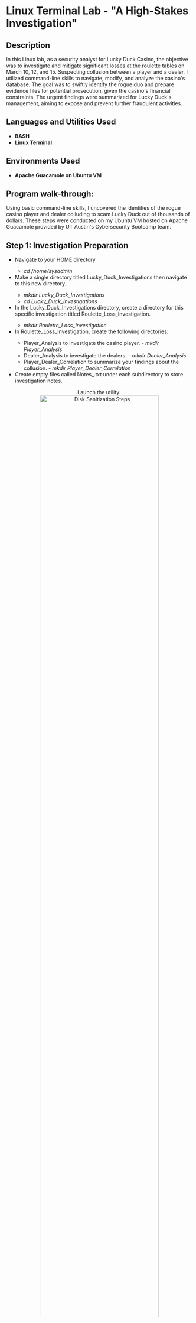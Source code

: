 <h1>Linux Terminal Lab - "A High-Stakes Investigation"</h1>

<h2>Description</h2>

In this Linux lab, as a security analyst for Lucky Duck Casino, the objective was to investigate and mitigate significant losses at the roulette tables on March 10, 12, and 15. Suspecting collusion between a player and a dealer, I utilized command-line skills to navigate, modify, and analyze the casino's database. The goal was to swiftly identify the rogue duo and prepare evidence files for potential prosecution, given the casino's financial constraints. The urgent findings were summarized for Lucky Duck's management, aiming to expose and prevent further fraudulent activities.
<br />


<h2>Languages and Utilities Used</h2>

- <b>BASH</b> 
- <b>Linux Terminal</b>

<h2>Environments Used </h2>

- <b>Apache Guacamole on Ubuntu VM</b>

<h2>Program walk-through:</h2>
<p>Using basic command-line skills, I uncovered the identities of the rogue casino player and dealer colluding to scam Lucky Duck out of thousands of dollars. These steps were conducted on my Ubuntu VM hosted on Apache Guacamole provided by UT Austin's Cybersecurity Bootcamp team.</p>

<h2>Step 1: Investigation Preparation</h2>
<ul>
 <li>Navigate to your HOME directory</li>
 <ul>
  <li><i>cd /home/sysadmin</i></li>
 </ul>
 <li>Make a single directory titled Lucky_Duck_Investigations then navigate to this new directory.</li>
 <ul>
  <li><i>mkdir Lucky_Duck_Investigations</i></li>
  <li><i>cd Lucky_Duck_Investigations</i></li>
 </ul>
 <li>In the Lucky_Duck_Investigations directory, create a directory for this specific investigation titled Roulette_Loss_Investigation.</li>
 <ul>
  <li><i>mkdir Roulette_Loss_Investigation</i></li>
 </ul>
 <li>In Roulette_Loss_Investigation, create the following directories:</li>
 <ul>
  <li>Player_Analysis to investigate the casino player. - <i>mkdir Player_Analysis</i></li>
  <li>Dealer_Analysis to investigate the dealers. - <i>mkdir Dealer_Analysis</i></li>
  <li>Player_Dealer_Correlation to summarize your findings about the collusion. - <i>mkdir Player_Dealer_Correlation</i></li>
 </ul>
 <li>Create empty files called Notes_<Directory_Name>.txt under each subdirectory to store investigation notes.</li>
</ul>
<p align="center">
Launch the utility: <br/>
<img src="https://i.imgur.com/62TgaWL.png" height="80%" width="80%" alt="Disk Sanitization Steps"/>
<br />
<br />
Select the disk:  <br/>
<img src="https://i.imgur.com/tcTyMUE.png" height="80%" width="80%" alt="Disk Sanitization Steps"/>
<br />
<br />
Enter the number of passes: <br/>
<img src="https://i.imgur.com/nCIbXbg.png" height="80%" width="80%" alt="Disk Sanitization Steps"/>
<br />
<br />
Confirm your selection:  <br/>
<img src="https://i.imgur.com/cdFHBiU.png" height="80%" width="80%" alt="Disk Sanitization Steps"/>
<br />
<br />
Wait for process to complete (may take some time):  <br/>
<img src="https://i.imgur.com/JL945Ga.png" height="80%" width="80%" alt="Disk Sanitization Steps"/>
<br />
<br />
Sanitization complete:  <br/>
<img src="https://i.imgur.com/K71yaM2.png" height="80%" width="80%" alt="Disk Sanitization Steps"/>
<br />
<br />
Observe the wiped disk:  <br/>
<img src="https://i.imgur.com/AeZkvFQ.png" height="80%" width="80%" alt="Disk Sanitization Steps"/>
</p>

<!--
 ```diff
- text in red
+ text in green
! text in orange
# text in gray
@@ text in purple (and bold)@@
```
--!>
